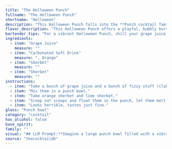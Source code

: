 ```yaml
---
title: "The Holloween Punch"
fullname: "The Holloween Punch"
shortname: "Holloween"
description: "This Halloween Punch falls into the **Punch cocktail family**, a broad category with roots in the 16th century. Its origins likely lie in the tradition of large, communal drinks, often served at social gatherings, with the inclusion of sherbet adding a fun, fizzy twist. "
flavor_description: "This Halloween Punch offers a playful, bubbly burst of fruity sweetness. The grape juice provides a vibrant base, while the carbonated soft drink adds refreshing fizz. The sherbet lends a creamy, tangy texture and a touch of tartness, balancing the sweetness perfectly. It's a fun and festive cocktail that's sure to be a hit with kids and adults alike. "
bartender_tips: "For a vibrant Halloween Punch, chill your grape juice and soft drink thoroughly. Use a sherbet that complements the grape flavor, like orange or lemon. Layer the punch in a punch bowl with the sherbet on the bottom for a dramatic effect. Stir gently to combine just before serving to maintain the layers and prevent the sherbet from dissolving too quickly.  Don't forget the spooky garnishes! "
ingredients:
  - item: "Grape Juice"
    measure: ""
  - item: "Carbonated Soft Drink"
    measure: ", Orange"
  - item: "Sherbet"
    measure: ""
  - item: "Sherbet"
    measure: ""
instructions:
  - item: "Take a bunch of grape juice and a bunch of fizzy stuff (club soda, ginger ale, lemonlime, whatever)."
  - item: "Mix them in a punch bowl."
  - item: "Take orange sherbet and lime sherbet."
  - item: "Scoop out scoops and float them in the punch, let them melt a little so that a nasty film spreads all over the top of the punch but there are still \"bubbles\" in it in the form of sherbet scoops."
  - item: "Looks horrible, tastes just fine."
glass: "Punch bowl"
category: "cocktail"
has_alcohol: false
base_spirit:
family: ""
visual: "## LLM Prompt:**Imagine a large punch bowl filled with a vibrant, jewel-toned purple liquid. It's bubbly and effervescent, with tiny, swirling clouds of white floating throughout. The light from the punch bowl reflects off the sides, creating a shimmering, almost magical effect.  Describe the visual impact of this punch, focusing on its colors, textures, and the way it catches the light.** **Bonus points for incorporating details like:*** **How the texture of the sherbet impacts the overall appearance.*** **The effect of the carbonated soft drink on the visual appeal.*** **Whether the punch appears inviting or intimidating.** "
source: "thecocktaildb"
---
```


